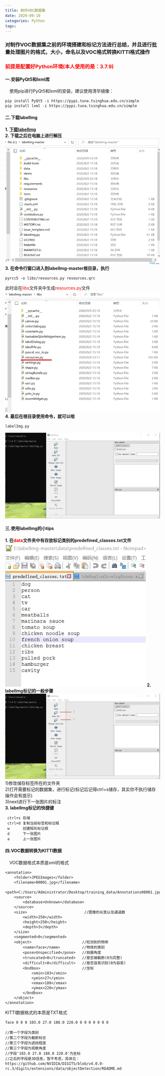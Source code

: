 ```yaml
---
title: 制作VOC数据集
date: 2020-09-10
categories: Python
tags:
---
```

### 对制作VOC数据集之前的环境搭建和标记方法进行总结，并且进行批量处理图片的格式，大小，命名以及VOC格式转换KITTI格式操作
### <font color="red">前提是配置好Python环境(本人使用的是：3.7.9)</font>

#### 一.安装PyQt5和lxml库
&emsp;使用pip进行PyQt5和lxml的安装，建议使用清华镜像：
```
pip install PyQt5 -i https://pypi.tuna.tsinghua.edu.cn/simple
pip install lxml -i https://pypi.tuna.tsinghua.edu.cn/simple
```

#### 二.下载labelImg
 **1. [下载labelImg](https://github.com/tzutalin/labelImg)**   
 **2. 下载之后在电脑上进行解压**  
![解压](/assets/2020-09-10/01.jpg)
 **3. 在命令行窗口进入到labelImg-master根目录，执行**
 ```
pyrcc5 -o libs/resources.py resources.qrc
 ```
 此时会在<font color="red">libs</font>文件夹中生成<font color="red">resources.py</font>文件
 ![生成resources.py](/assets/2020-09-10/02.jpg)
 **4. 最后在根目录使用命令，就可以啦**
 ```
 labelImg.py
 ```
 ![界面](/assets/2020-09-10/03.jpg)
#### 三.使用labelImg的小tips
 **1. 在<font color="red">data</font>文件夹中有存放标记类别的predefined_classes.txt文件**
  ![类别](/assets/2020-09-10/04.jpg)
 **2. labelImg标记的一般步骤**
  ![步骤](/assets/2020-09-10/05.jpg)
      1)修改储存标签所在的文件夹  
      2)打开需要标记的数据集，进行标记(标记后记得ctrl+s储存，其实你不执行储存操作会有提示)  
      3)next进行下一张图片的标注  
**3. labelImg标记的快捷键**
   ```
    ctrl+s 存储
    ctrl+d 复制当前标签和标记框
    w      创建矩形标记框
    d      下一张图片
    a      上一张图片
   ```
#### 四.VOC数据转换为KITTI数据
&emsp;VOC数据格式本质是xml的格式
```
<annotation>
	<folder>JPEGImages</folder>
	<filename>00001.jpg</filename>
	<path>C:/Users/Administrator/Desktop/training_data/Annotations00001.jpg</path>
	<source>
		<database>Unknown</database>
	</source>
	<size>                          //图像的长宽以及通道数
		<width>250</width>
		<height>250</height>
		<depth>3</depth>
	</size>
	<segmented>0</segmented>
	<object>                       //检测到的物体
		<name>face</name>          //物体的类别
		<pose>Unspecified</pose>   //拍摄角度
		<truncated>0</truncated>   //是否被截断(0为完整)
		<difficult>0</difficult>   //是否容易识别(0为容易)
		<bndbox>                   //坐标
			<xmin>103</xmin>
			<ymin>27</ymin>
			<xmax>188</xmax>
			<ymax>220</ymax>
		</bndbox>
	</object>
</annotation>
```
KITTI数据格式的本质是TXT格式
```
face 0 0 0 103.0 27.0 188.0 220.0 0 0 0 0 0 0 0

//第一个字段为类别
//第二个字段为截断标志
//第三个字段为遮挡程度
//第三个字段为观察角度
//字段'103.0 27.0 188.0 220.0'为坐标
//之后的字段是3D信息，暂不考虑，具体见：
https://github.com/NVIDIA/DIGITS/blob/v4.0.0-rc.3/digits/extensions/data/objectDetection/README.md
```